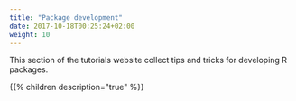 ```yaml
---
title: "Package development"
date: 2017-10-18T00:25:24+02:00
weight: 10
---
```


This section of the tutorials website collect tips and tricks for developing R packages.

{{% children description="true"   %}}
